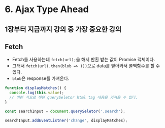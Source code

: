 # 6. Ajax Type Ahead
## 1장부터 지금까지 강의 중 가장 중요한 강의
## Fetch
- Fetch를 사용하는데 `fetch(url);`을 해서 반환 받는 값이 Promise 객체이다.
- 그래서 `fetch(url).then(blob => ())`으로 data를 받아와서 콜백함수를 할 수 있다.
- `blob`은 response를 가져온다.
```javascript
function displayMatches() {
  console.log(this.value);
  // 이런 식으로 하면 querySeletor html tag 내용을 가져올 수 있다.
}

const searchInput = document.querySeletor('.search');

searchInput.addEventListner('change', displayMatches);
```
